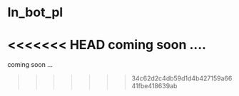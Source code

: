 # In_bot_pl
<<<<<<< HEAD
coming soon ....
=======
coming soon ...
>>>>>>> 34c62d2c4db59d1d4b427159a6641fbe418639ab
